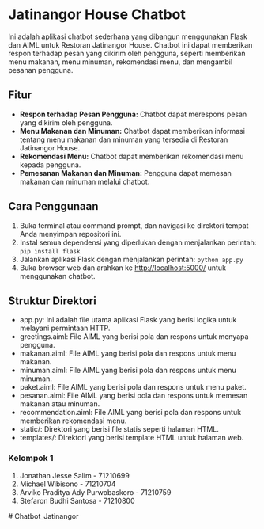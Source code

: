 <h1>Jatinangor House Chatbot</h1>
Ini adalah aplikasi chatbot sederhana yang dibangun menggunakan Flask dan AIML untuk Restoran Jatinangor House. Chatbot ini dapat memberikan respon terhadap pesan yang dikirim oleh pengguna, seperti memberikan menu makanan, menu minuman, rekomendasi menu, dan mengambil pesanan pengguna.


<h2>Fitur</h2>
<ul>
        <li><strong>Respon terhadap Pesan Pengguna:</strong> Chatbot dapat merespons pesan yang dikirim oleh pengguna.</li>
        <li><strong>Menu Makanan dan Minuman:</strong> Chatbot dapat memberikan informasi tentang menu makanan dan minuman yang tersedia di Restoran Jatinangor House.</li>
        <li><strong>Rekomendasi Menu:</strong> Chatbot dapat memberikan rekomendasi menu kepada pengguna.</li>
        <li><strong>Pemesanan Makanan dan Minuman:</strong> Pengguna dapat memesan makanan dan minuman melalui chatbot.</li>
    </ul>

<h2>Cara Penggunaan</h1>
<ol>
        <li>Buka terminal atau command prompt, dan navigasi ke direktori tempat Anda menyimpan repositori ini.</li>
        <li>Instal semua dependensi yang diperlukan dengan menjalankan perintah: <code>pip install flask </code></li>
        <li>Jalankan aplikasi Flask dengan menjalankan perintah: <code>python app.py</code></li>
        <li>Buka browser web dan arahkan ke <a href="http://localhost:5000/">http://localhost:5000/</a> untuk menggunakan chatbot.</li>
    </ol>
<h2>Struktur Direktori</h2>
<ul>
        <li>app.py: Ini adalah file utama aplikasi Flask yang berisi logika untuk melayani permintaan HTTP.</li>
        <li>greetings.aiml: File AIML yang berisi pola dan respons untuk menyapa pengguna.</li>
        <li>makanan.aiml: File AIML yang berisi pola dan respons untuk menu makanan.</li>
        <li>minuman.aiml: File AIML yang berisi pola dan respons untuk menu minuman.</li>
        <li>paket.aiml: File AIML yang berisi pola dan respons untuk menu paket.</li>
        <li>pesanan.aiml: File AIML yang berisi pola dan respons untuk memesan makanan atau minuman.</li>
        <li>recommendation.aiml: File AIML yang berisi pola dan respons untuk memberikan rekomendasi menu.</li>
        <li>static/: Direktori yang berisi file statis seperti halaman HTML.</li>
        <li>templates/: Direktori yang berisi template HTML untuk halaman web.</li>
    </ul>


<h3>Kelompok 1</h3>
<ol>
    <li> Jonathan Jesse Salim - 71210699</li>
    <li> Michael Wibisono - 71210704</li>
    <li> Arviko Praditya Ady Purwobaskoro - 71210759 </li>
    <li> Stefaron Budhi Santosa - 71210800 </li>
</ol># Chatbot_Jatinangor
